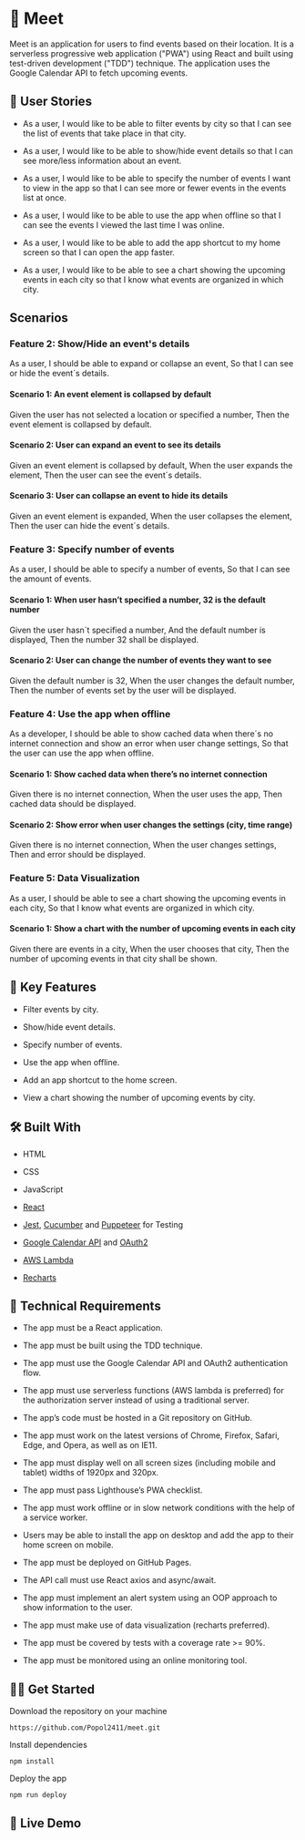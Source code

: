 # :seedling: Meet

Meet is an application for users to find events based on their location. It is a serverless progressive web application ("PWA") using React and built using test-driven development ("TDD") technique. The application uses the Google Calendar API to fetch upcoming events.

## :speech_balloon: User Stories

- As a user, I would like to be able to filter events by city so that I can see the list of events that take place in that city.

- As a user, I would like to be able to show/hide event details so that I can see more/less information about an event.

- As a user, I would like to be able to specify the number of events I want to view in the app so that I can see more or fewer events in the events list at once.

- As a user, I would like to be able to use the app when offline so that I can see the events I viewed the last time I was online.

- As a user, I would like to be able to add the app shortcut to my home screen so that I can open the app faster.

- As a user, I would like to be able to see a chart showing the upcoming events in each city so that I know what events are organized in which city.

## Scenarios

### Feature 2: Show/Hide an event's details

As a user,
I should be able to expand or collapse an event,
So that I can see or hide the event´s details.

#### Scenario 1: An event element is collapsed by default

Given the user has not selected a location or specified a number,
Then the event element is collapsed by default.

#### Scenario 2: User can expand an event to see its details

Given an event element is collapsed by default,
When the user expands the element,
Then the user can see the event´s details.

#### Scenario 3: User can collapse an event to hide its details

Given an event element is expanded,
When the user collapses the element,
Then the user can hide the event´s details.

### Feature 3: Specify number of events

As a user,
I should be able to specify a number of events,
So that I can see the amount of events.

#### Scenario 1: When user hasn’t specified a number, 32 is the default number

Given the user hasn´t specified a number,
And the default number is displayed,
Then the number 32 shall be displayed.

#### Scenario 2: User can change the number of events they want to see

Given the default number is 32,
When the user changes the default number,
Then the number of events set by the user will be displayed.

### Feature 4: Use the app when offline

As a developer,
I should be able to show cached data when there´s no internet connection and show an error when user change settings,
So that the user can use the app when offline.

#### Scenario 1: Show cached data when there’s no internet connection

Given there is no internet connection,
When the user uses the app,
Then cached data should be displayed.

#### Scenario 2: Show error when user changes the settings (city, time range)

Given there is no internet connection,
When the user changes settings,
Then and error should be displayed.

### Feature 5: Data Visualization

As a user, 
I should be able to see a chart showing the upcoming events in each city, 
So that I know what events are organized in which city.

#### Scenario 1: Show a chart with the number of upcoming events in each city

Given there are events in a city,
When the user chooses that city,
Then the number of upcoming events in that city shall be shown.

## :key: Key Features 

- Filter events by city.

- Show/hide event details.

- Specify number of events.

- Use the app when offline.

- Add an app shortcut to the home screen.

- View a chart showing the number of upcoming events by city.

## :hammer_and_wrench: Built With 

- HTML

- CSS

- JavaScript
 
- [React](https://reactjs.org/)

- [Jest](https://jestjs.io/), [Cucumber](https://cucumber.io/) and [Puppeteer](https://github.com/puppeteer/puppeteer) for Testing

- [Google Calendar API](https://developers.google.com/calendar/api) and [OAuth2](https://oauth.net/2/)

- [AWS Lambda](https://aws.amazon.com/lambda/)

- [Recharts](https://recharts.org/)

## :page_with_curl: Technical Requirements

- The app must be a React application. 

- The app must be built using the TDD technique.

- The app must use the Google Calendar API and OAuth2 authentication flow.

- The app must use serverless functions (AWS lambda is preferred) for the authorization server instead of using a traditional server.

- The app’s code must be hosted in a Git repository on GitHub.

- The app must work on the latest versions of Chrome, Firefox, Safari, Edge, and Opera, as well as on IE11.

- The app must display well on all screen sizes (including mobile and tablet) widths of 1920px and 320px.

- The app must pass Lighthouse’s PWA checklist.

- The app must work offline or in slow network conditions with the help of a service worker.

- Users may be able to install the app on desktop and add the app to their home screen on mobile.

- The app must be deployed on GitHub Pages.

- The API call must use React axios and async/await.

- The app must implement an alert system using an OOP approach to show information to the user.

- The app must make use of data visualization (recharts preferred).

- The app must be covered by tests with a coverage rate >= 90%.

- The app must be monitored using an online monitoring tool.

## :man_technologist: Get Started

Download the repository on your machine 
```
https://github.com/Popol2411/meet.git
```
Install dependencies
```
npm install
```
Deploy the app
```
npm run deploy
```

## :rocket: Live Demo





